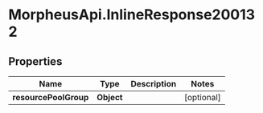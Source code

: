 # MorpheusApi.InlineResponse200132

## Properties

Name | Type | Description | Notes
------------ | ------------- | ------------- | -------------
**resourcePoolGroup** | **Object** |  | [optional] 


